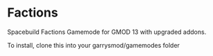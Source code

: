 Factions
========

Spacebuild Factions Gamemode for GMOD 13 with upgraded addons.

To install, clone this into your garrysmod/gamemodes folder
